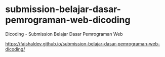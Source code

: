 # submission-belajar-dasar-pemrograman-web-dicoding
Dicoding - Submission Belajar Dasar Pemrograman Web

https://faishaldev.github.io/submission-belajar-dasar-pemrograman-web-dicoding/
